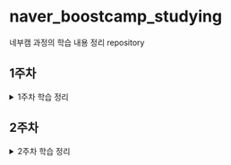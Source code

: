 # naver_boostcamp_studying
네부캠 과정의 학습 내용 정리 repository

## 1주차
<details>
<summary>1주차 학습 정리</summary>

+ [ActivityLifecycle](https://github.com/uselessnaming/naver_boostcamp_studying/blob/main/XML/ActivityLifecycle.md)
+ [Button Events](https://github.com/uselessnaming/naver_boostcamp_studying/blob/main/XML/Button%20Events.md)
+ [Custom View 생성 과정](https://github.com/uselessnaming/naver_boostcamp_studying/blob/main/XML/Custom%20View%20%EC%83%9D%EC%84%B1%20%EC%A0%95%EB%A6%AC.md)
+ [Fragment](https://github.com/uselessnaming/naver_boostcamp_studying/blob/main/XML/Fragment.md)
+ [Layout](https://github.com/uselessnaming/naver_boostcamp_studying/blob/main/XML/Layout.md)
+ [Parcelable vs Serializable](https://github.com/uselessnaming/naver_boostcamp_studying/blob/main/kotlin/Parcelable%20vs%20Serializable.md)
+ [Service](https://github.com/uselessnaming/naver_boostcamp_studying/blob/main/XML/Service.md)
+ [Intent 정리](https://github.com/uselessnaming/naver_boostcamp_studying/blob/main/XML/intent%20%EC%A0%95%EB%A6%AC.md)
</details>

## 2주차
<details>
<summary>2주차 학습 정리</summary>

## Compose
+ [@Composable](https://github.com/uselessnaming/naver_boostcamp_studying/blob/main/Jetpack%20Compose/%40Composable.md)
+ [Composable 수명 주기](https://github.com/uselessnaming/naver_boostcamp_studying/blob/main/Jetpack%20Compose/Composable%20%EC%88%98%EB%AA%85%20%EC%A3%BC%EA%B8%B0.md)
+ [Compose 단계](https://github.com/uselessnaming/naver_boostcamp_studying/blob/main/Jetpack%20Compose/Compose%20%EB%8B%A8%EA%B3%84.md)
+ [Dynamic Color](https://github.com/uselessnaming/naver_boostcamp_studying/blob/main/Jetpack%20Compose/Dynamic%20Color.md)
+ [Jetpack Compose](https://github.com/uselessnaming/naver_boostcamp_studying/blob/main/Jetpack%20Compose/Jetpack%20Compose.md)
+ [LazyColumn, LazyRow](https://github.com/uselessnaming/naver_boostcamp_studying/blob/main/Jetpack%20Compose/LazyRow%2C%20LazyColumn.md)
+ [Material Theme](https://github.com/uselessnaming/naver_boostcamp_studying/blob/main/Jetpack%20Compose/MaterialTheme.md)
+ [Modifier](https://github.com/uselessnaming/naver_boostcamp_studying/blob/main/Jetpack%20Compose/Modifier.md)
+ [Navigation Drawer](https://github.com/uselessnaming/naver_boostcamp_studying/blob/main/Jetpack%20Compose/Navigation%20Drawer.md)
+ [Navigation Rail](https://github.com/uselessnaming/naver_boostcamp_studying/blob/main/Jetpack%20Compose/Navigation%20Rail.md)
+ [Navigation2](https://github.com/uselessnaming/naver_boostcamp_studying/blob/main/Jetpack%20Compose/Navigation2.md)
+ [Navigation3](https://github.com/uselessnaming/naver_boostcamp_studying/blob/main/Jetpack%20Compose/Navigation3.md)
+ [Remember vs RememberSaveable](https://github.com/uselessnaming/naver_boostcamp_studying/blob/main/Jetpack%20Compose/Remember%EA%B3%BC%20RememberSaveable.md)
+ [Scaffold](https://github.com/uselessnaming/naver_boostcamp_studying/blob/main/Jetpack%20Compose/Scaffold.md)
+ [Surface](https://github.com/uselessnaming/naver_boostcamp_studying/blob/main/Jetpack%20Compose/Surface.md)
+ [TextField](https://github.com/uselessnaming/naver_boostcamp_studying/blob/main/Jetpack%20Compose/TextField.md)
+ [UDF 패턴](https://github.com/uselessnaming/naver_boostcamp_studying/blob/main/Jetpack%20Compose/UDF%20%ED%8C%A8%ED%84%B4.md)
+ [Remember vs MutableState](https://github.com/uselessnaming/naver_boostcamp_studying/blob/main/Jetpack%20Compose/remember%EA%B3%BC%20mutable%20state.md)
+ [Vector Resource vs Painter Resource](https://github.com/uselessnaming/naver_boostcamp_studying/blob/main/Jetpack%20Compose/vectorResource%20vs%20painterResource.md)
+ [Material Theme 색상](https://github.com/uselessnaming/naver_boostcamp_studying/blob/main/Jetpack%20Compose/Material%20Theme%20%EC%83%89%EC%83%81.md)

## android
+ [SVG vs PNG](https://github.com/uselessnaming/naver_boostcamp_studying/blob/main/android/Svg%20vs%20Png.md)

## Annotation
+ [OptIn](https://github.com/uselessnaming/naver_boostcamp_studying/blob/main/annotation/OptIn.md)
+ [Res](https://github.com/uselessnaming/naver_boostcamp_studying/blob/main/annotation/Res.md)

## error
+ [cant be saved using the current SaveableStateRegistry](https://github.com/uselessnaming/naver_boostcamp_studying/blob/main/error/cannot%20be%20saved%20using%20the%20current%20SaveableStateRegistry.md)

## kotlin
+ [inline 함수](https://github.com/uselessnaming/naver_boostcamp_studying/blob/main/kotlin/Inline%20%ED%95%A8%EC%88%98.md)
+ [함수 호출 vs 함수 참조](https://github.com/uselessnaming/naver_boostcamp_studying/blob/main/kotlin/%EC%A0%90%20%EC%97%B0%EC%82%B0%20vs%20%EB%8D%94%EB%B8%94%20%EC%BD%9C%EB%A1%A0%20%EC%97%B0%EC%82%B0.md)

## warning
+ [Property will not be serialized into a 'Parcel'](https://github.com/uselessnaming/naver_boostcamp_studying/blob/main/warning/Property%20will%20not%20be%20serialized%20into%20a%20'Parcel'.md)

</details>
